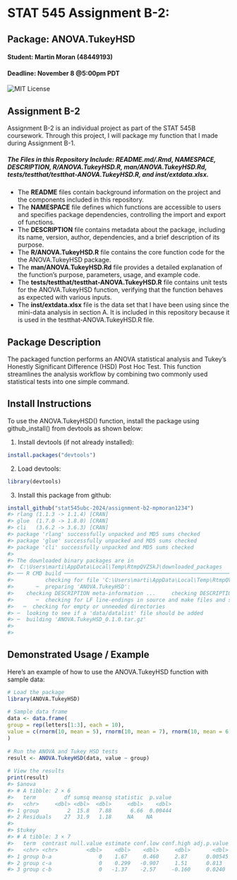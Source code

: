 
# STAT 545 Assignment B-2:

## Package: ANOVA.TukeyHSD

#### Student: Martin Moran (48449193)

#### Deadline: November 8 @5:00pm PDT

<!-- badges: start -->

![MIT License](https://img.shields.io/badge/license-MIT-brightgreen.svg)
<!-- badges: end -->

## Assignment B-2

Assignment B-2 is an individual project as part of the STAT 545B
coursework. Through this project, I will package my function that I made
during Assignment B-1.

##### The Files in this Repository Include: README.md/.Rmd, NAMESPACE, DESCRIPTION, R/ANOVA.TukeyHSD.R, man/ANOVA.TukeyHSD.Rd, tests/testthat/testthat-ANOVA.TukeyHSD.R, and inst/extdata.xlsx.

- The **README** files contain background information on the project and
  the components included in this repository.
- The **NAMESPACE** file defines which functions are accessible to users
  and specifies package dependencies, controlling the import and export
  of functions.
- The **DESCRIPTION** file contains metadata about the package,
  including its name, version, author, dependencies, and a brief
  description of its purpose.
- The **R/ANOVA.TukeyHSD.R** file contains the core function code for
  the the ANOVA.TukeyHSD package.
- The **man/ANOVA.TukeyHSD.Rd** file provides a detailed explanation of
  the function’s purpose, parameters, usage, and example code.
- The **tests/testthat/testthat-ANOVA.TukeyHSD.R** file contains unit
  tests for the ANOVA.TukeyHSD function, verifying that the function
  behaves as expected with various inputs.
- The **inst/extdata.xlsx** file is the data set that I have been using
  since the mini-data analysis in section A. It is included in this
  repository because it is used in the testthat-ANOVA.TukeyHSD.R file.

## Package Description

The packaged function performs an ANOVA statistical analysis and Tukey’s
Honestly Significant Difference (HSD) Post Hoc Test. This function
streamlines the analysis workflow by combining two commonly used
statistical tests into one simple command.

## Install Instructions

To use the ANOVA.TukeyHSD() function, install the package using
github_install() from devtools as shown below:

1.  Install devtools (if not already installed):

``` r
install.packages("devtools")
```

2.  Load devtools:

``` r
library(devtools)
```

3.  Install this package from github:

``` r
install_github("stat545ubc-2024/assignment-b2-mpmoran1234")
#> rlang (1.1.3 -> 1.1.4) [CRAN]
#> glue  (1.7.0 -> 1.8.0) [CRAN]
#> cli   (3.6.2 -> 3.6.3) [CRAN]
#> package 'rlang' successfully unpacked and MD5 sums checked
#> package 'glue' successfully unpacked and MD5 sums checked
#> package 'cli' successfully unpacked and MD5 sums checked
#> 
#> The downloaded binary packages are in
#>  C:\Users\marti\AppData\Local\Temp\RtmpQVZSkJ\downloaded_packages
#> ── R CMD build ─────────────────────────────────────────────────────────────────
#>          checking for file 'C:\Users\marti\AppData\Local\Temp\RtmpQVZSkJ\remotes62b81fab4184\stat545ubc-2024-assignment-b2-mpmoran1234-1faa7b3/DESCRIPTION' ...  ✔  checking for file 'C:\Users\marti\AppData\Local\Temp\RtmpQVZSkJ\remotes62b81fab4184\stat545ubc-2024-assignment-b2-mpmoran1234-1faa7b3/DESCRIPTION' (554ms)
#>       ─  preparing 'ANOVA.TukeyHSD':
#>    checking DESCRIPTION meta-information ...     checking DESCRIPTION meta-information ...   ✔  checking DESCRIPTION meta-information
#>       ─  checking for LF line-endings in source and make files and shell scripts
#>   ─  checking for empty or unneeded directories
#> ─  looking to see if a 'data/datalist' file should be added
#> ─  building 'ANOVA.TukeyHSD_0.1.0.tar.gz'
#>      
#> 
```

## Demonstrated Usage / Example

Here’s an example of how to use the ANOVA.TukeyHSD function with sample
data:

``` r
# Load the package
library(ANOVA.TukeyHSD)
  
# Sample data frame
data <- data.frame(
group = rep(letters[1:3], each = 10),
value = c(rnorm(10, mean = 5), rnorm(10, mean = 7), rnorm(10, mean = 6))
)
  
# Run the ANOVA and Tukey HSD tests
result <- ANOVA.TukeyHSD(data, value ~ group)
  
# View the results
print(result)
#> $anova
#> # A tibble: 2 × 6
#>   term         df sumsq meansq statistic  p.value
#>   <chr>     <dbl> <dbl>  <dbl>     <dbl>    <dbl>
#> 1 group         2  15.8   7.88      6.66  0.00444
#> 2 Residuals    27  31.9   1.18     NA    NA      
#> 
#> $tukey
#> # A tibble: 3 × 7
#>   term  contrast null.value estimate conf.low conf.high adj.p.value
#>   <chr> <chr>         <dbl>    <dbl>    <dbl>     <dbl>       <dbl>
#> 1 group b-a               0    1.67     0.460     2.87      0.00545
#> 2 group c-a               0    0.299   -0.907     1.51      0.813  
#> 3 group c-b               0   -1.37    -2.57     -0.160     0.0240
```
